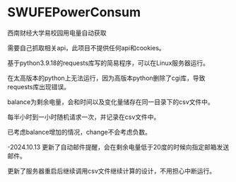 # SWUFEPowerConsum
西南财经大学易校园用电量自动获取

需要自己抓取相关api，此项目不提供任何api和cookies。

基于python3.9.18的requests库写的简易程序，可以在Linux服务器运行。

在太高版本的python上无法运行，因为高版本python删除了cgi库，导致requests库出现错误。

balance为剩余电量，会和时间以及变化量储存在同一目录下的csv文件中。

每半小时到一小时随机请求一次，并记录在csv文件中。

已考虑balance增加的情况，change不会考虑负数。

-2024.10.13
更新了自动邮件提醒，会在剩余电量低于20度的时候向指定邮箱发送邮件。

更新了服务器重启后继续调用csv文件继续计算的设计，不用担心中断运行。
